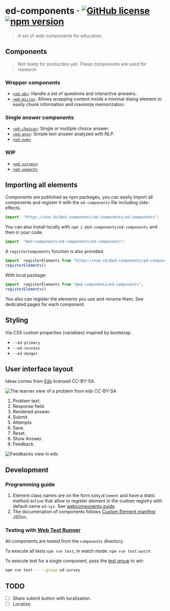 # ed-components &middot; [![GitHub license](https://img.shields.io/badge/license-MIT-blue.svg)](https://github.com/ed-components/ed-components/blob/main/LICENSE) [![npm version](https://img.shields.io/npm/v/@ed-components/ed-components.svg?style=flat)](https://www.npmjs.com/package/@ed-components/ed-components)

 <!-- Badges restants [![CircleCI Status](https://circleci.com/gh/facebook/react.svg?style=shield)](https://circleci.com/gh/facebook/react) [![PRs Welcome](https://img.shields.io/badge/PRs-welcome-brightgreen.svg)](https://reactjs.org/docs/how-to-contribute.html#your-first-pull-request) -->

> A set of web-components for education.

## Components

> Not ready for production yet. These components are used for research.

### Wrapper components

- [`<ed-pb>`](./ed-pb/): Handle a set of questions and interactive answers.
- [`<ed-micro>`](./ed-micro/): Allows wrapping content inside a minimal dialog
  element to easily chunk information and maximize memorization.
  
### Single answer components

- [`<ed-choice>`](./ed-choice/): Single or multiple choice answer.
- [`<ed-ans>`](./ed-ans/): Simple text answer analyzed with NLP.
- [`<ed-num>`](./ed-num/)

### WIP

- [`<ed-survey>`](./ed-survey/)
- [`<ed-speech>`](./ed-speech/)

## Importing all elements

Components are published as npm packages, you can easily import all components and register it with the `ed-components` file including side-effects.

```js
import  "https://esm.sh/@ed-components/ed-components/ed-components";
```

You can also install locally with `npm i @ed-components/ed-components` and then in your code.

```js
import  "@ed-components/ed-components/ed-components";
```


A `registerComponents` function is also provided.

```js
import  registerElements from "https://esm.sh/@ed-components/ed-components";
registerElements()
```

With local package:

```js
import  registerElements from "@ed-components/ed-components";
registerElements()
```

You also can register the elements you use and rename them. See dedicated pages for each component.

## Styling

Via CSS custom properties (variables) inspired by bootstrap.

- `--ed-primary`
- `--ed-success`
- `--ed-danger`
  
## User interface layout

Ideas comes from
[Edx](https://edx.readthedocs.io/projects/open-edx-building-and-running-a-course/en/open-release-ficus.master/course_components/create_problem.html#the-learner-view-of-a-problem)
licensed CC-BY-SA.


![The learner view of a problem from edx CC-BY-SA](/images/EdxAnatomyOfExercise.png)

1. Problem text.
2. Response field.
3. Rendered answer.
4. Submit.
5. Attempts.
6. Save.
7. Reset.
8. Show Answer.
9. Feedback.
    
![Feedbacks view in edx](/images/EdxAnatomyOfExercise2.png)

## Development

### Programming guide

1. Element class names are on the form `EdXyzElement` and have a static method
   `define` that allow to register element in the custom registry with default
   name `ed-xyz`. See [webcomponents.guide](https://webcomponents.guide/learn/components/).
2. The documenation of components follows [Custom Element manifest](https://custom-elements-manifest.open-wc.org/analyzer/getting-started/) JSDoc.
   



### Testing with [Web Test Runner](https://modern-web.dev/docs/test-runner/)

All components are tested from the `components` directory.

To execute all tests `npm run test`, in watch mode: `npm run test:watch`.

To execute test for a single component, pass the
[test group](https://modern-web.dev/docs/test-runner/cli-and-configuration/#test-groups)
to wtr:

```bash
npm run test -- --group ed-survey
```

## TODO

- [ ] Share submit button with localization.
- [ ] Localize.